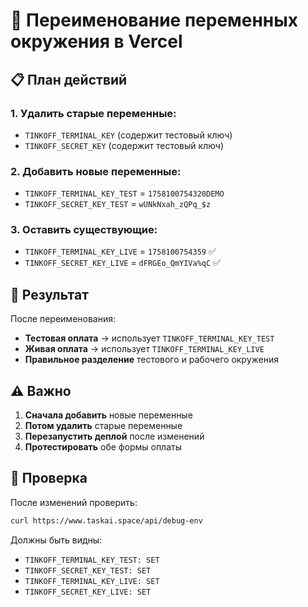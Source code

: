 # 🔄 Переименование переменных окружения в Vercel

## 📋 План действий

### 1. Удалить старые переменные:
- `TINKOFF_TERMINAL_KEY` (содержит тестовый ключ)
- `TINKOFF_SECRET_KEY` (содержит тестовый ключ)

### 2. Добавить новые переменные:
- `TINKOFF_TERMINAL_KEY_TEST` = `1758100754320DEMO`
- `TINKOFF_SECRET_KEY_TEST` = `wUNkNxah_zQPq_$z`

### 3. Оставить существующие:
- `TINKOFF_TERMINAL_KEY_LIVE` = `1758100754359` ✅
- `TINKOFF_SECRET_KEY_LIVE` = `dFRGEo_QmYIVa%qC` ✅

## 🎯 Результат

После переименования:
- **Тестовая оплата** → использует `TINKOFF_TERMINAL_KEY_TEST`
- **Живая оплата** → использует `TINKOFF_TERMINAL_KEY_LIVE`
- **Правильное разделение** тестового и рабочего окружения

## ⚠️ Важно

1. **Сначала добавить** новые переменные
2. **Потом удалить** старые переменные
3. **Перезапустить деплой** после изменений
4. **Протестировать** обе формы оплаты

## 🧪 Проверка

После изменений проверить:
```bash
curl https://www.taskai.space/api/debug-env
```

Должны быть видны:
- `TINKOFF_TERMINAL_KEY_TEST: SET`
- `TINKOFF_SECRET_KEY_TEST: SET`
- `TINKOFF_TERMINAL_KEY_LIVE: SET`
- `TINKOFF_SECRET_KEY_LIVE: SET`